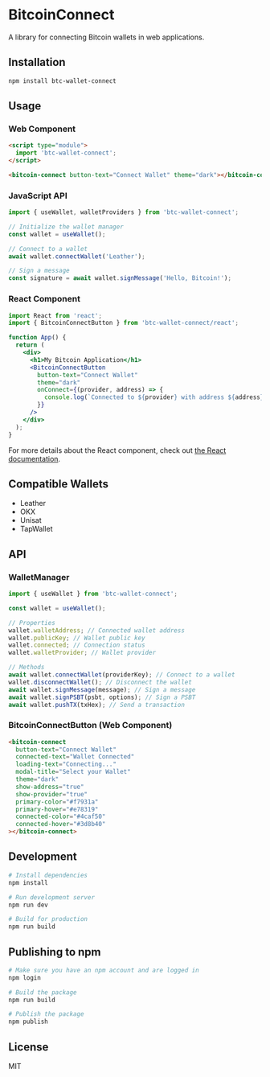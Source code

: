 # BitcoinConnect

A library for connecting Bitcoin wallets in web applications.

## Installation

```bash
npm install btc-wallet-connect
```

## Usage

### Web Component

```html
<script type="module">
  import 'btc-wallet-connect';
</script>

<bitcoin-connect button-text="Connect Wallet" theme="dark"></bitcoin-connect>
```

### JavaScript API

```javascript
import { useWallet, walletProviders } from 'btc-wallet-connect';

// Initialize the wallet manager
const wallet = useWallet();

// Connect to a wallet
await wallet.connectWallet('Leather');

// Sign a message
const signature = await wallet.signMessage('Hello, Bitcoin!');
```

### React Component

```jsx
import React from 'react';
import { BitcoinConnectButton } from 'btc-wallet-connect/react';

function App() {
  return (
    <div>
      <h1>My Bitcoin Application</h1>
      <BitcoinConnectButton 
        button-text="Connect Wallet"
        theme="dark"
        onConnect={(provider, address) => {
          console.log(`Connected to ${provider} with address ${address}`);
        }}
      />
    </div>
  );
}
```

For more details about the React component, check out [the React documentation](./src/react/README.md).

## Compatible Wallets

- Leather
- OKX
- Unisat
- TapWallet

## API

### WalletManager

```javascript
import { useWallet } from 'btc-wallet-connect';

const wallet = useWallet();

// Properties
wallet.walletAddress; // Connected wallet address
wallet.publicKey; // Wallet public key
wallet.connected; // Connection status
wallet.walletProvider; // Wallet provider

// Methods
await wallet.connectWallet(providerKey); // Connect to a wallet
wallet.disconnectWallet(); // Disconnect the wallet
await wallet.signMessage(message); // Sign a message
await wallet.signPSBT(psbt, options); // Sign a PSBT
await wallet.pushTX(txHex); // Send a transaction
```

### BitcoinConnectButton (Web Component)

```html
<bitcoin-connect
  button-text="Connect Wallet"
  connected-text="Wallet Connected"
  loading-text="Connecting..."
  modal-title="Select your Wallet"
  theme="dark"
  show-address="true"
  show-provider="true"
  primary-color="#f7931a"
  primary-hover="#e78319"
  connected-color="#4caf50"
  connected-hover="#3d8b40"
></bitcoin-connect>
```

## Development

```bash
# Install dependencies
npm install

# Run development server
npm run dev

# Build for production
npm run build
```

## Publishing to npm

```bash
# Make sure you have an npm account and are logged in
npm login

# Build the package
npm run build

# Publish the package
npm publish
```

## License

MIT
